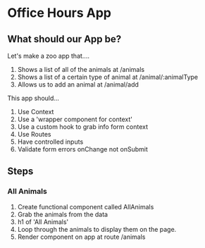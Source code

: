 # Office Hours App

## What should our App be?

Let's make a zoo app that....

1. Shows a list of all of the animals at /animals
2. Shows a list of a certain type of animal at /animal/:animalType
3. Allows us to add an animal at /animal/add

This app should...

1. Use Context
1. Use a 'wrapper component for context'
1. Use a custom hook to grab info form context
1. Use Routes
1. Have controlled inputs
1. Validate form errors onChange not onSubmit

## Steps

### All Animals

1. Create functional component called AllAnimals
2. Grab the animals from the data
3. h1 of 'All Animals'
4. Loop through the animals to display them on the page.
5. Render component on app at route /animals
